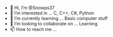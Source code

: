 - 👋 Hi, I’m @Snowps37
- 👀 I’m interested in ... C, C++, C#, Python
- 🌱 I’m currently learning ... Basic computer stuff
- 💞️ I’m looking to collaborate on ... Learning
- 📫 How to reach me ... 

<!---
Snowps37/Snowps37 is a ✨ special ✨ repository because its `README.md` (this file) appears on your GitHub profile.
You can click the Preview link to take a look at your changes.
--->
